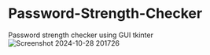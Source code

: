 # Password-Strength-Checker
Password strength checker using GUI tkinter
![Screenshot 2024-10-28 201726](https://github.com/user-attachments/assets/90abb134-7e0c-4633-8ade-7cff56e08563)
